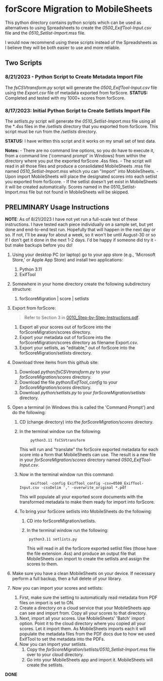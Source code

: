 # forScore Migration to MobileSheets

This python directory contains python scripts which can be used as alternatives to using Spreadsheets to create the *0500_ExifTool-Input.csv* file and the *0510_Setlist-Import.mss* file.

I would now recommend using these scripts instead of the Spreadsheets as I believe they will be both easier to use and more reliable.

## Two Scripts

### 8/21/2023 - Python Script to Create Metadata Import File
The *fsCSVtransform.py* script will generate the *0500_ExifTool-Input.csv* file using the *Export.csv* file of metadata exported from forScore.
**STATUS:** Completed and tested with my 1000+ scores from forScore.


### 8/17/2023: Initial Python Script to Create Setlists Import File
The *setlists.py* script will generate the *0510_Setlist-Import.mss* file using all the **.4ss* files in the */setlists* directory that you exported from forScore. This script must be run from the */setlists* directory.

**STATUS:** I have written this script and it works on my small set of test data.

**Notes:**
    - There are no command line options, so you do have to execute it, from a command line ('command prompt' in Windows) from within the directory where you put the exported forScore .4ss files.
    - The script will read in all those files and produce a consolidated MobileSheets .mss file named *0510_Setlist-Import.mss* which you can "Import" into MobileSheets.
    - Upon import MobileSheets will place the designated scores into each setlist you exported from forScore.
    - If the setlist doesn't yet exist in MobileSheets it will be created automatically. Scores named in the 0510_Setlist-Import.mss file but not found in MobileSheets will be skipped.

## PRELIMINARY Usage Instructions

**NOTE**: As of 8/21/2023 I have not yet run a full-scale test of these instructions. I have tested each piece individually on a sample set, but yet done and end-to-end test run. Hopefully that will happen in the next day or so. If not, I'll be away for about a week, so it won't be until August-30 or so if I don't get it done in the next 1-2 days. I'd be happy if someone did try it - but make backups before you do!

1. Using your desktop PC (or laptop) go to your app store (e.g., 'Microsoft Store,' or Apple App Store) and install two applications:
    1. Python 3.11
    2. ExifTool

2. Somewhere in your home directory create the following subdirectory structure:
    1.  forScoreMigration
            | score
            | setlists

3. Export from forScore:
    > Refer to Section 3 in [0010_Step-by-Step-Instructions.pdf](https://github.com/JeffRocchio/forScoreMigration/blob/main/0010_Step-by-Step-Instructions.pdf).

    1. Export all your scores out of forScore into the forScoreMigration/scores directory.
    2. Export your metadata out of forScore into the forScoreMigration/scores directory as filename Export.csv.
    3. Export your setlists, as "editable," out of forScore into the forScoreMigration/setlists directory.

4. Download three items from this github site:
    1. Download *python/fsCSVtransform.py* to your *forScoreMigration/scores* directory.
    1. Download the file *python/ExifTool_config* to your *forScoreMigration/scores* directory.
    1. Download *python/setlists.py* to your *forScoreMigration/setlists* directory.

5. Open a terminal (in Windows this is called the 'Command Prompt') and do the following:
    1. CD (change directory) into the *forScoreMigration/scores* directory.
    1. In the terminal window run the following:

                python3.11 fsCSVtransform

        This will run and "translate" the forScore exported metadata for each score into a form that MobileSheets can use. The result is a new file in your *forScoreMigration/scores* directory named *0500_ExifTool-Input.csv*.

    1. Now in the terminal window run this command:

                exiftool -config ExifTool_config -csv=0500_ExifTool-Input.csv -csvDelim ',' -overwrite_original *.pdf

        This will populate all your exported score documents with the transformed metadata to make them ready for import into forScore.

    1. To bring your forScore setlists into MobileSheets do the following:
        1. CD into forScoreMigration/setlists.
        1. In the terminal window run the following:

                python3.11 setlists.py

            This will read in all the forScore exported setlist files (those have the file extension .4ss) and produce an output file that MobileSheets can import to create the setlists and assign the scores to them.

6. Make sure you have a clean MobileSheets on your device. If necessary perform a full backup, then a full delete of your library.

7. Now you can import your scores and setlists:
    1. First, make sure the setting to automatically read metadata from PDF files on import is set to ON.
    1. Create a directory on a cloud service that your MobileSheets app can see and import from. Copy all your scores to that directory.
    1. Next, import all your scores. Use MobileSheets' 'Batch' import option. Point it to the cloud directory where you copied all your scores. Let it import them. As MobileSheets imports each it will populate the metadata files from the PDF docs due to how we used ExifTool to set the metadata into the PDFs.
    1. Now you can import your setlists.
        1. Copy the *forScoreMigration/setlists/0510_Setlist-Import.mss* file over to your cloud directory.
        2. Go into your MobileSheets app and import it. MobileSheets will create the setlists.

**DONE**
